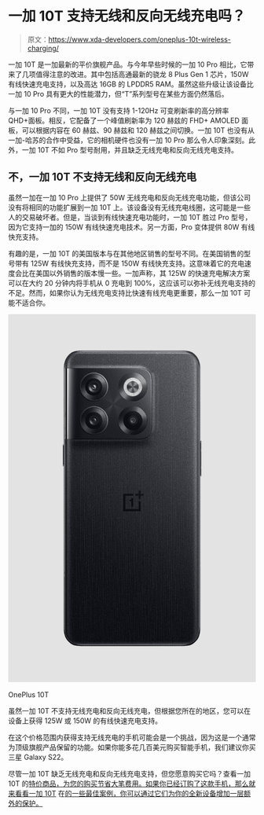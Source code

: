 # 一加 10T 支持无线和反向无线充电吗？

> 原文：<https://www.xda-developers.com/oneplus-10t-wireless-charging/>

一加 10T 是一加最新的平价旗舰产品。与今年早些时候的一加 10 Pro 相比，它带来了几项值得注意的改进。其中包括高通最新的骁龙 8 Plus Gen 1 芯片，150W 有线快速充电支持，以及高达 16GB 的 LPDDR5 RAM。虽然这些升级让该设备比一加 10 Pro 具有更大的性能潜力，但“T”系列型号在某些方面仍然落后。

与一加 10 Pro 不同，一加 10T 没有支持 1-120Hz 可变刷新率的高分辨率 QHD+面板。相反，它配备了一个峰值刷新率为 120 赫兹的 FHD+ AMOLED 面板，可以根据内容在 60 赫兹、90 赫兹和 120 赫兹之间切换。一加 10T 也没有从一加-哈苏的合作中受益，它的相机硬件也没有一加 10 Pro 那么令人印象深刻。此外，一加 10T 不如 Pro 型号耐用，并且缺乏无线充电和反向无线充电支持。

## 不，一加 10T 不支持无线和反向无线充电

虽然一加在一加 10 Pro 上提供了 50W 无线充电和反向无线充电功能，但该公司没有将相同的功能扩展到一加 10T 上。该设备没有无线充电线圈，这可能是一些人的交易破坏者。但是，当谈到有线快速充电功能时，一加 10T 胜过 Pro 型号，因为它支持一加的 150W 有线快速充电技术。另一方面，Pro 变体提供 80W 有线快充支持。

有趣的是，一加 10T 的美国版本与在其他地区销售的型号不同。在美国销售的型号带有 125W 有线快充支持，而不是 150W 有线快充支持。这意味着它的充电速度会比在美国以外销售的版本慢一些。一加声称，其 125W 的快速充电解决方案可以在大约 20 分钟内将手机从 0 充电到 100%，这应该可以弥补无线充电支持的不足。然而，如果你认为无线充电支持比快速有线充电更重要，那么一加 10T 可能不适合你。

 <picture>![The OnePlus 10T is a high-end smartphone with a triple rear camera system. It packs the Snapdragon 8 Plus Gen 1 chip and runs OxygenOS 12.1.](img/d0dd314ab44e8e89708c98fdaa0abc75.png)</picture> 

OnePlus 10T

虽然一加 10T 不支持无线充电和反向无线充电，但根据您所在的地区，您可以在设备上获得 125W 或 150W 的有线快速充电支持。

在这个价格范围内获得支持无线充电的手机可能会是一个挑战，因为这是一个通常为顶级旗舰产品保留的功能。如果你能多花几百美元购买智能手机，我们建议你买三星 Galaxy S22。

尽管一加 10T 缺乏无线充电和反向无线充电支持，但您愿意购买它吗？查看一加 10T 的[特价商品，为您的购买节省大笔费用。如果你已经订购了这款手机，那么就来看看一加 10T](https://www.xda-developers.com/best-oneplus-10t-deals/) 在[的一些最佳案例，你可以通过它们为你的全新设备增加一层额外的保护。](https://www.xda-developers.com/best-oneplus-10t-cases/)